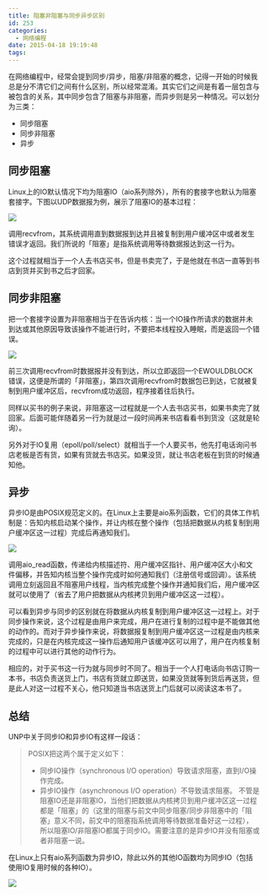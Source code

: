 ```yaml
---
title: 阻塞非阻塞与同步异步区别
id: 253
categories:
  - 网络编程
date: 2015-04-18 19:19:48
tags:
---
```


在网络编程中，经常会提到同步/异步，阻塞/非阻塞的概念，记得一开始的时候我总是分不清它们之间有什么区别，所以经常混淆。其实它们之间是有着一层包含与被包含的关系，其中同步包含了阻塞与非阻塞，而异步则是另一种情况。可以划分为三类：

*   同步阻塞
*   同步非阻塞
*   异步

## 同步阻塞

Linux上的IO默认情况下均为阻塞IO（aio系列除外），所有的套接字也默认为阻塞套接字。下图以UDP数据报为例，展示了阻塞IO的基本过程：

![](/images/blog-block.png)

调用recvfrom，其系统调用直到数据报到达并且被复制到用户缓冲区中或者发生错误才返回。我们所说的「阻塞」是指系统调用等待数据报达到这一行为。

这个过程就相当于一个人去书店买书，但是书卖完了，于是他就在书店一直等到书店到货并买到书之后才回家。

<!--more-->

## 同步非阻塞

把一个套接字设置为非阻塞相当于在告诉内核：当一个IO操作所请求的数据并未到达或其他原因导致该操作不能进行时，不要把本线程投入睡眠，而是返回一个错误。

![](/images/blog-nonblock.png)

前三次调用recvfrom时数据报并没有到达，所以立即返回一个EWOULDBLOCK错误，这便是所谓的「非阻塞」，第四次调用recvfrom时数据包已到达，它就被复制到用户缓冲区后，recvfrom成功返回，程序接着往后执行。

同样以买书的例子来说，非阻塞这一过程就是一个人去书店买书，如果书卖完了就回家。后面可能伴随着另一行为就是过一段时间再来书店看看书到货没（这就是轮询）。

另外对于IO复用（epoll/poll/select）就相当于一个人要买书，他先打电话询问书店老板是否有货，如果有货就去书店买。如果没货，就让书店老板在到货的时候通知他。

## 异步

异步IO是由POSIX规范定义的。在Linux上主要是aio系列函数，它们的具体工作机制是：告知内核启动某个操作，并让内核在整个操作（包括把数据从内核复制到用户缓冲区这一过程）完成后再通知我们。

![](/images/blog-async.png)

调用aio_read函数，传递给内核描述符、用户缓冲区指针、用户缓冲区大小和文件偏移，并告知内核当整个操作完成时如何通知我们（注册信号或回调）。该系统调用立刻返回且不阻塞用户线程，当内核完成整个操作并通知我们后，用户缓冲区就可以使用了（省去了用户把数据从内核拷贝到用户缓冲区这一过程）。

可以看到异步与同步的区别就在将数据从内核复制到用户缓冲区这一过程上。对于同步操作来说，这个过程是由用户来完成，用户在进行复制的过程中是不能做其他的动作的。而对于异步操作来说，将数据报复制到用户缓冲区这一过程是由内核来完成的，只是在内核完成这一操作后通知用户该缓冲区可以用了，用户在内核复制的过程中可以进行其他的动作行为。

相应的，对于买书这一行为就与同步时不同了。相当于一个人打电话向书店订购一本书，书店负责送货上门，书店有货就立即送货，如果没货就等到货后再送货，但是此人对这一过程不关心，他只知道当书店送货上门后就可以阅读这本书了。

## 总结

UNP中关于同步IO和异步IO有这样一段话：
> POSIX把这两个属于定义如下：
> 
> 
> *   同步IO操作（synchronous I/O operation）导致请求阻塞，直到I/O操作完成。
> *   异步IO操作（asynchronous I/O operation）不导致请求阻塞。
不管是阻塞IO还是非阻塞IO，当他们把数据从内核拷贝到用户缓冲区这一过程都是「阻塞」的（这里的阻塞与前文中同步阻塞/同步非阻塞中的「阻塞」意义不同，前文中的阻塞指系统调用等待数据准备好这一过程），所以阻塞IO/非阻塞IO都属于同步IO。需要注意的是异步IO并没有阻塞或者非阻塞一说。

在Linux上只有aio系列函数为异步IO，除此以外的其他IO函数均为同步IO（包括使用IO复用时候的各种IO）。

![](/images/blog-category_of_io.jpg)